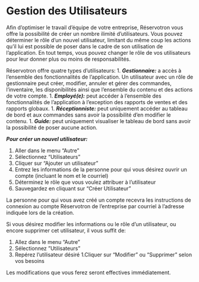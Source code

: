 # Gestion des Utilisateurs

Afin d’optimiser le travail d’équipe de votre entreprise, Réservotron vous offre la possibilité de créer un nombre ilimité d’utilisateurs. Vous pouvez déterminer le rôle d’un nouvel utilisateur, limitant du même coup les actions qu’il lui est possible de poser dans le cadre de son utilisation de l’application. En tout temps, vous pouvez changer le rôle de vos utilisateurs pour leur donner plus ou moins de responsabilités. 

Réservotron offre quatre types d’utilisateurs:
1. 
***Gestionnaire:*** a accès à l’ensemble des fonctionnalités de l’application. Un utilisateur avec un rôle de gestionnaire peut créer, modifier, annuler et gérer des commandes, l’inventaire, les disponibilités ainsi que l’ensemble du contenu et des actions de votre compte. 
1. 
***Employé(e):*** peut accéder à l’ensemble des fonctionnalités de l’application à l’exception des rapports de ventes et des rapports globaux. 
1. 
***Réceptionniste:*** peut uniquement accéder au tableau de bord et aux commandes sans avoir la possibilité d’en modifier le contenu. 
1. 
***Guide:*** peut uniquement visualiser le tableau de bord sans avoir la possibilité de poser aucune action. 

***Pour créer un nouvel utilisateur:***
1. Aller dans le menu “Autre” 
1. Sélectionnez  “Utilisateurs”
1. Cliquer sur “Ajouter un utilisateur”
1. Entrez les informations de la personne pour qui vous désirez ouvrir un compte (incluant le nom et le courriel)
1. Déterminez le rôle que vous voulez attribuer à l’utilisateur
1. Sauvegardez en cliquant sur “Créer Utilisateur”

La personne pour qui vous avez créé un compte recevra les instructions de connexion au compte Réservotron de l’entreprise par courriel à l’adresse indiquée lors de la création.

Si vous désirez modifier les informations ou le rôle d’un utilisateur, ou encore supprimer cet utilisateur, il vous suffit de:
1. Allez dans le menu “Autre” 
1. Sélectionnez ”Utilisateurs”
1. Repérez l’utilisateur désiré
1.Cliquer sur “Modifier” ou “Supprimer” selon vos besoins

Les modifications que vous ferez seront effectives immédiatement. 

